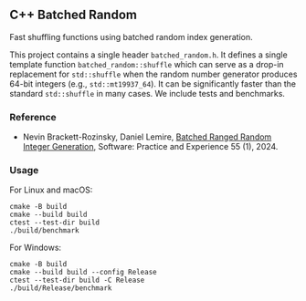 ## C++ Batched Random

Fast shuffling functions using batched random index generation.




This project contains a single header `batched_random.h`. It defines a single template function `batched_random::shuffle` which can serve as a drop-in replacement for `std::shuffle` when the random number generator produces 64-bit integers (e.g., `std::mt19937_64`). It can be significantly faster than the standard `std::shuffle` in many cases. We include tests and benchmarks.


### Reference

* Nevin Brackett-Rozinsky, Daniel Lemire, [Batched Ranged Random Integer Generation](https://arxiv.org/abs/2408.06213), Software: Practice and Experience 55 (1), 2024.

### Usage

For Linux and macOS: 

```
cmake -B build
cmake --build build
ctest --test-dir build
./build/benchmark
```

For Windows: 


```
cmake -B build
cmake --build build --config Release
ctest --test-dir build -C Release
./build/Release/benchmark
```
